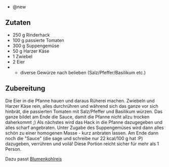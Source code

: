 - @new

## Zutaten
- 250 g Rinderhack
- 100 g passierte Tomaten
- 300 g Suppengemüse
- 50 g Harzer Käse
- 1 Zwiebel
- 2 Eier
- + diverse Gewürze nach belieben (Salz/Pfeffer/Basilikum etc.)

## Zubereitung
Die Eier in die Pfanne hauen und daraus Rüherei machen. Zwiebeln und Harzer Käse rein, alles durchrühren und während sich das ganze vor sich hinbrät, die passierten Tomaten mit Salz/Pfeffer und Basilikum würzen. Das ganze bildet am Ende die Sauce, damit die Pfanne nicht allzu trocken daherkommt ;) Als nächstes wird das Hack in die Pfanne dazugegeben und alles scharf angebraten. Unter Zugabe des Suppengemüses wird dann alles schön zu einer homogenen Masse - kurz anbraten lassen. Am Ende dann noch die "Sauce" (die sage und schreibe nur 22 kcal/100 g hat :P) dazugeben, verrühren und voilá! Diese Portion reicht sicher für mehr als 1 Person.

Dazu passt [Blumenkohlreis](/beilagen/Blumenkohlreis)
